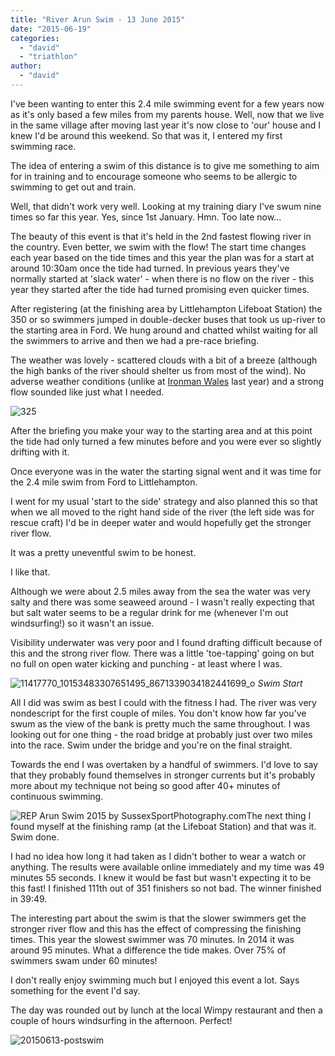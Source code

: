```yaml
---
title: "River Arun Swim - 13 June 2015"
date: "2015-06-19"
categories: 
  - "david"
  - "triathlon"
author: 
  - "david"
---
```


I've been wanting to enter this 2.4 mile swimming event for a few years now as it's only based a few miles from my parents house. Well, now that we live in the same village after moving last year it's now close to 'our' house and I knew I'd be around this weekend. So that was it, I entered my first swimming race.

The idea of entering a swim of this distance is to give me something to aim for in training and to encourage someone who seems to be allergic to swimming to get out and train.

Well, that didn't work very well. Looking at my training diary I've swum nine times so far this year. Yes, since 1st January. Hmn. Too late now...

The beauty of this event is that it's held in the 2nd fastest flowing river in the country. Even better, we swim with the flow! The start time changes each year based on the tide times and this year the plan was for a start at around 10:30am once the tide had turned. In previous years they've normally started at 'slack water' - when there is no flow on the river - this year they started after the tide had turned promising even quicker times.

After registering (at the finishing area by Littlehampton Lifeboat Station) the 350 or so swimmers jumped in double-decker buses that took us up-river to the starting area in Ford. We hung around and chatted whilst waiting for all the swimmers to arrive and then we had a pre-race briefing.

The weather was lovely - scattered clouds with a bit of a breeze (although the high banks of the river should shelter us from most of the wind). No adverse weather conditions (unlike at [Ironman Wales](/2014/09/ironman-wales-2014/) last year) and a strong flow sounded like just what I needed.

![325](/images/2015/SSP_AB_A000259.jpg)

After the briefing you make your way to the starting area and at this point the tide had only turned a few minutes before and you were ever so slightly drifting with it.

Once everyone was in the water the starting signal went and it was time for the 2.4 mile swim from Ford to Littlehampton.

I went for my usual 'start to the side' strategy and also planned this so that when we all moved to the right hand side of the river (the left side was for rescue craft) I'd be in deeper water and would hopefully get the stronger river flow.

It was a pretty uneventful swim to be honest.

I like that.

Although we were about 2.5 miles away from the sea the water was very salty and there was some seaweed around - I wasn't really expecting that but salt water seems to be a regular drink for me (whenever I'm out windsurfing!) so it wasn't an issue.

Visibility underwater was very poor and I found drafting difficult because of this and the strong river flow. There was a little 'toe-tapping' going on but no full on open water kicking and punching - at least where I was.

![11417770_10153483307651495_8671339034182441699_o](/images/2015/11417770_10153483307651495_8671339034182441699_o.jpg) 
*Swim Start*

All I did was swim as best I could with the fitness I had. The river was very nondescript for the first couple of miles. You don't know how far you've swum as the view of the bank is pretty much the same throughout. I was looking out for one thing - the road bridge at probably just over two miles into the race. Swim under the bridge and you're on the final straight.

Towards the end I was overtaken by a handful of swimmers. I'd love to say that they probably found themselves in stronger currents but it's probably more about my technique not being so good after 40+ minutes of continuous swimming.

![REP Arun Swim 2015 by SussexSportPhotography.com](/images/2015/SSP_BL_B007059.jpg)The next thing I found myself at the finishing ramp (at the Lifeboat Station) and that was it. Swim done.

I had no idea how long it had taken as I didn't bother to wear a watch or anything. The results were available online immediately and my time was 49 minutes 55 seconds. I knew it would be fast but wasn't expecting it to be this fast! I finished 111th out of 351 finishers so not bad. The winner finished in 39:49.

The interesting part about the swim is that the slower swimmers get the stronger river flow and this has the effect of compressing the finishing times. This year the slowest swimmer was 70 minutes. In 2014 it was around 95 minutes. What a difference the tide makes. Over 75% of swimmers swam under 60 minutes!

I don't really enjoy swimming much but I enjoyed this event a lot. Says something for the event I'd say.

The day was rounded out by lunch at the local Wimpy restaurant and then a couple of hours windsurfing in the afternoon. Perfect!

![20150613-postswim](/images/2015/20150613-postswim.jpg)
